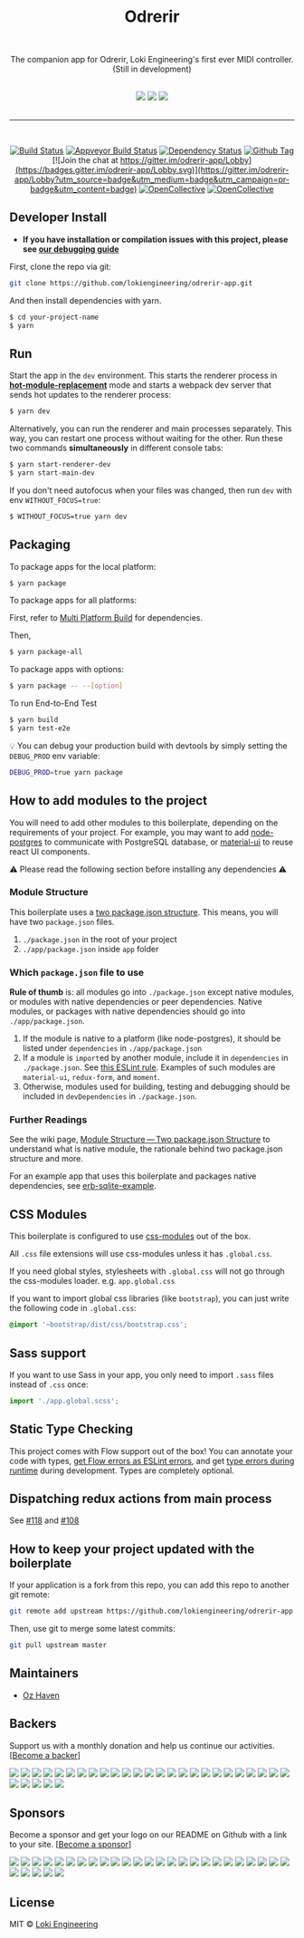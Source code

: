 <div align="center">
  <h1>Odrerir</h1>
</div>

<br>

<p align="center">
The companion app for Odrerir, Loki Engineering's first ever MIDI controller. (Still in development)
</p>

<div align="center">
<br>
<img src="https://forthebadge.com/images/badges/built-with-love.svg" />
<img src="https://forthebadge.com/images/badges/made-with-javascript.svg" />
<img src="https://forthebadge.com/images/badges/for-you.svg" />
</div>

<br>

<hr>
<br>

<div align="center">

[![Build Status][travis-image]][travis-url]
[![Appveyor Build Status][appveyor-image]][appveyor-url]
[![Dependency Status][david_img]][david_site]
[![Github Tag][github-tag-image]][github-tag-url]
[![Join the chat at https://gitter.im/odrerir-app/Lobby](https://badges.gitter.im/odrerir-app/Lobby.svg)](https://gitter.im/odrerir-app/Lobby?utm_source=badge&utm_medium=badge&utm_campaign=pr-badge&utm_content=badge)
[![OpenCollective](https://opencollective.com/odrerir-app/backers/badge.svg)](#backers)
[![OpenCollective](https://opencollective.com/odrerir-app/sponsors/badge.svg)](#sponsors)

</div>

## Developer Install

- **If you have installation or compilation issues with this project, please see [our debugging guide](https://github.com/lokiengineering/odrerir-app/issues/400)**

First, clone the repo via git:

```bash
git clone https://github.com/lokiengineering/odrerir-app.git
```

And then install dependencies with yarn.

```bash
$ cd your-project-name
$ yarn
```

## Run

Start the app in the `dev` environment. This starts the renderer process in [**hot-module-replacement**](https://webpack.js.org/guides/hmr-react/) mode and starts a webpack dev server that sends hot updates to the renderer process:

```bash
$ yarn dev
```

Alternatively, you can run the renderer and main processes separately. This way, you can restart one process without waiting for the other. Run these two commands **simultaneously** in different console tabs:

```bash
$ yarn start-renderer-dev
$ yarn start-main-dev
```

If you don't need autofocus when your files was changed, then run `dev` with env `WITHOUT_FOCUS=true`:

```bash
$ WITHOUT_FOCUS=true yarn dev
```

## Packaging

To package apps for the local platform:

```bash
$ yarn package
```

To package apps for all platforms:

First, refer to [Multi Platform Build](https://www.electron.build/multi-platform-build) for dependencies.

Then,

```bash
$ yarn package-all
```

To package apps with options:

```bash
$ yarn package -- --[option]
```

To run End-to-End Test

```bash
$ yarn build
$ yarn test-e2e
```

:bulb: You can debug your production build with devtools by simply setting the `DEBUG_PROD` env variable:

```bash
DEBUG_PROD=true yarn package
```

## How to add modules to the project

You will need to add other modules to this boilerplate, depending on the requirements of your project. For example, you may want to add [node-postgres](https://github.com/brianc/node-postgres) to communicate with PostgreSQL database, or
[material-ui](http://www.material-ui.com/) to reuse react UI components.

⚠️ Please read the following section before installing any dependencies ⚠️

### Module Structure

This boilerplate uses a [two package.json structure](https://github.com/electron-userland/electron-builder/wiki/Two-package.json-Structure). This means, you will have two `package.json` files.

1. `./package.json` in the root of your project
1. `./app/package.json` inside `app` folder

### Which `package.json` file to use

**Rule of thumb** is: all modules go into `./package.json` except native modules, or modules with native dependencies or peer dependencies. Native modules, or packages with native dependencies should go into `./app/package.json`.

1. If the module is native to a platform (like node-postgres), it should be listed under `dependencies` in `./app/package.json`
2. If a module is `import`ed by another module, include it in `dependencies` in `./package.json`. See [this ESLint rule](https://github.com/benmosher/eslint-plugin-import/blob/master/docs/rules/no-extraneous-dependencies.md). Examples of such modules are `material-ui`, `redux-form`, and `moment`.
3. Otherwise, modules used for building, testing and debugging should be included in `devDependencies` in `./package.json`.

### Further Readings

See the wiki page, [Module Structure — Two package.json Structure](https://github.com/lokiengineering/odrerir-app/wiki/Module-Structure----Two-package.json-Structure) to understand what is native module, the rationale behind two package.json structure and more.

For an example app that uses this boilerplate and packages native dependencies, see [erb-sqlite-example](https://github.com/amilajack/erb-sqlite-example).

## CSS Modules

This boilerplate is configured to use [css-modules](https://github.com/css-modules/css-modules) out of the box.

All `.css` file extensions will use css-modules unless it has `.global.css`.

If you need global styles, stylesheets with `.global.css` will not go through the
css-modules loader. e.g. `app.global.css`

If you want to import global css libraries (like `bootstrap`), you can just write the following code in `.global.css`:

```css
@import '~bootstrap/dist/css/bootstrap.css';
```

## Sass support

If you want to use Sass in your app, you only need to import `.sass` files instead of `.css` once:

```js
import './app.global.scss';
```

## Static Type Checking

This project comes with Flow support out of the box! You can annotate your code with types, [get Flow errors as ESLint errors](https://github.com/amilajack/eslint-plugin-flowtype-errors), and get [type errors during runtime](https://github.com/codemix/flow-runtime) during development. Types are completely optional.

## Dispatching redux actions from main process

See [#118](https://github.com/lokiengineering/odrerir-app/issues/118) and [#108](https://github.com/lokiengineering/odrerir-app/issues/108)

## How to keep your project updated with the boilerplate

If your application is a fork from this repo, you can add this repo to another git remote:

```sh
git remote add upstream https://github.com/lokiengineering/odrerir-app.git
```

Then, use git to merge some latest commits:

```sh
git pull upstream master
```

## Maintainers

- [Oz Haven](https://github.com/therebelrobot)

## Backers

Support us with a monthly donation and help us continue our activities. [[Become a backer](https://opencollective.com/odrerir-app#backer)]

<a href="https://opencollective.com/odrerir-app/backer/0/website" target="_blank"><img src="https://opencollective.com/odrerir-app/backer/0/avatar.svg"></a>
<a href="https://opencollective.com/odrerir-app/backer/1/website" target="_blank"><img src="https://opencollective.com/odrerir-app/backer/1/avatar.svg"></a>
<a href="https://opencollective.com/odrerir-app/backer/2/website" target="_blank"><img src="https://opencollective.com/odrerir-app/backer/2/avatar.svg"></a>
<a href="https://opencollective.com/odrerir-app/backer/3/website" target="_blank"><img src="https://opencollective.com/odrerir-app/backer/3/avatar.svg"></a>
<a href="https://opencollective.com/odrerir-app/backer/4/website" target="_blank"><img src="https://opencollective.com/odrerir-app/backer/4/avatar.svg"></a>
<a href="https://opencollective.com/odrerir-app/backer/5/website" target="_blank"><img src="https://opencollective.com/odrerir-app/backer/5/avatar.svg"></a>
<a href="https://opencollective.com/odrerir-app/backer/6/website" target="_blank"><img src="https://opencollective.com/odrerir-app/backer/6/avatar.svg"></a>
<a href="https://opencollective.com/odrerir-app/backer/7/website" target="_blank"><img src="https://opencollective.com/odrerir-app/backer/7/avatar.svg"></a>
<a href="https://opencollective.com/odrerir-app/backer/8/website" target="_blank"><img src="https://opencollective.com/odrerir-app/backer/8/avatar.svg"></a>
<a href="https://opencollective.com/odrerir-app/backer/9/website" target="_blank"><img src="https://opencollective.com/odrerir-app/backer/9/avatar.svg"></a>
<a href="https://opencollective.com/odrerir-app/backer/10/website" target="_blank"><img src="https://opencollective.com/odrerir-app/backer/10/avatar.svg"></a>
<a href="https://opencollective.com/odrerir-app/backer/11/website" target="_blank"><img src="https://opencollective.com/odrerir-app/backer/11/avatar.svg"></a>
<a href="https://opencollective.com/odrerir-app/backer/12/website" target="_blank"><img src="https://opencollective.com/odrerir-app/backer/12/avatar.svg"></a>
<a href="https://opencollective.com/odrerir-app/backer/13/website" target="_blank"><img src="https://opencollective.com/odrerir-app/backer/13/avatar.svg"></a>
<a href="https://opencollective.com/odrerir-app/backer/14/website" target="_blank"><img src="https://opencollective.com/odrerir-app/backer/14/avatar.svg"></a>
<a href="https://opencollective.com/odrerir-app/backer/15/website" target="_blank"><img src="https://opencollective.com/odrerir-app/backer/15/avatar.svg"></a>
<a href="https://opencollective.com/odrerir-app/backer/16/website" target="_blank"><img src="https://opencollective.com/odrerir-app/backer/16/avatar.svg"></a>
<a href="https://opencollective.com/odrerir-app/backer/17/website" target="_blank"><img src="https://opencollective.com/odrerir-app/backer/17/avatar.svg"></a>
<a href="https://opencollective.com/odrerir-app/backer/18/website" target="_blank"><img src="https://opencollective.com/odrerir-app/backer/18/avatar.svg"></a>
<a href="https://opencollective.com/odrerir-app/backer/19/website" target="_blank"><img src="https://opencollective.com/odrerir-app/backer/19/avatar.svg"></a>
<a href="https://opencollective.com/odrerir-app/backer/20/website" target="_blank"><img src="https://opencollective.com/odrerir-app/backer/20/avatar.svg"></a>
<a href="https://opencollective.com/odrerir-app/backer/21/website" target="_blank"><img src="https://opencollective.com/odrerir-app/backer/21/avatar.svg"></a>
<a href="https://opencollective.com/odrerir-app/backer/22/website" target="_blank"><img src="https://opencollective.com/odrerir-app/backer/22/avatar.svg"></a>
<a href="https://opencollective.com/odrerir-app/backer/23/website" target="_blank"><img src="https://opencollective.com/odrerir-app/backer/23/avatar.svg"></a>
<a href="https://opencollective.com/odrerir-app/backer/24/website" target="_blank"><img src="https://opencollective.com/odrerir-app/backer/24/avatar.svg"></a>
<a href="https://opencollective.com/odrerir-app/backer/25/website" target="_blank"><img src="https://opencollective.com/odrerir-app/backer/25/avatar.svg"></a>
<a href="https://opencollective.com/odrerir-app/backer/26/website" target="_blank"><img src="https://opencollective.com/odrerir-app/backer/26/avatar.svg"></a>
<a href="https://opencollective.com/odrerir-app/backer/27/website" target="_blank"><img src="https://opencollective.com/odrerir-app/backer/27/avatar.svg"></a>
<a href="https://opencollective.com/odrerir-app/backer/28/website" target="_blank"><img src="https://opencollective.com/odrerir-app/backer/28/avatar.svg"></a>
<a href="https://opencollective.com/odrerir-app/backer/29/website" target="_blank"><img src="https://opencollective.com/odrerir-app/backer/29/avatar.svg"></a>

## Sponsors

Become a sponsor and get your logo on our README on Github with a link to your site. [[Become a sponsor](https://opencollective.com/odrerir-app#sponsor)]

<a href="https://opencollective.com/odrerir-app/sponsor/0/website" target="_blank"><img src="https://opencollective.com/odrerir-app/sponsor/0/avatar.svg"></a>
<a href="https://opencollective.com/odrerir-app/sponsor/1/website" target="_blank"><img src="https://opencollective.com/odrerir-app/sponsor/1/avatar.svg"></a>
<a href="https://opencollective.com/odrerir-app/sponsor/2/website" target="_blank"><img src="https://opencollective.com/odrerir-app/sponsor/2/avatar.svg"></a>
<a href="https://opencollective.com/odrerir-app/sponsor/3/website" target="_blank"><img src="https://opencollective.com/odrerir-app/sponsor/3/avatar.svg"></a>
<a href="https://opencollective.com/odrerir-app/sponsor/4/website" target="_blank"><img src="https://opencollective.com/odrerir-app/sponsor/4/avatar.svg"></a>
<a href="https://opencollective.com/odrerir-app/sponsor/5/website" target="_blank"><img src="https://opencollective.com/odrerir-app/sponsor/5/avatar.svg"></a>
<a href="https://opencollective.com/odrerir-app/sponsor/6/website" target="_blank"><img src="https://opencollective.com/odrerir-app/sponsor/6/avatar.svg"></a>
<a href="https://opencollective.com/odrerir-app/sponsor/7/website" target="_blank"><img src="https://opencollective.com/odrerir-app/sponsor/7/avatar.svg"></a>
<a href="https://opencollective.com/odrerir-app/sponsor/8/website" target="_blank"><img src="https://opencollective.com/odrerir-app/sponsor/8/avatar.svg"></a>
<a href="https://opencollective.com/odrerir-app/sponsor/9/website" target="_blank"><img src="https://opencollective.com/odrerir-app/sponsor/9/avatar.svg"></a>
<a href="https://opencollective.com/odrerir-app/sponsor/10/website" target="_blank"><img src="https://opencollective.com/odrerir-app/sponsor/10/avatar.svg"></a>
<a href="https://opencollective.com/odrerir-app/sponsor/11/website" target="_blank"><img src="https://opencollective.com/odrerir-app/sponsor/11/avatar.svg"></a>
<a href="https://opencollective.com/odrerir-app/sponsor/12/website" target="_blank"><img src="https://opencollective.com/odrerir-app/sponsor/12/avatar.svg"></a>
<a href="https://opencollective.com/odrerir-app/sponsor/13/website" target="_blank"><img src="https://opencollective.com/odrerir-app/sponsor/13/avatar.svg"></a>
<a href="https://opencollective.com/odrerir-app/sponsor/14/website" target="_blank"><img src="https://opencollective.com/odrerir-app/sponsor/14/avatar.svg"></a>
<a href="https://opencollective.com/odrerir-app/sponsor/15/website" target="_blank"><img src="https://opencollective.com/odrerir-app/sponsor/15/avatar.svg"></a>
<a href="https://opencollective.com/odrerir-app/sponsor/16/website" target="_blank"><img src="https://opencollective.com/odrerir-app/sponsor/16/avatar.svg"></a>
<a href="https://opencollective.com/odrerir-app/sponsor/17/website" target="_blank"><img src="https://opencollective.com/odrerir-app/sponsor/17/avatar.svg"></a>
<a href="https://opencollective.com/odrerir-app/sponsor/18/website" target="_blank"><img src="https://opencollective.com/odrerir-app/sponsor/18/avatar.svg"></a>
<a href="https://opencollective.com/odrerir-app/sponsor/19/website" target="_blank"><img src="https://opencollective.com/odrerir-app/sponsor/19/avatar.svg"></a>
<a href="https://opencollective.com/odrerir-app/sponsor/20/website" target="_blank"><img src="https://opencollective.com/odrerir-app/sponsor/20/avatar.svg"></a>
<a href="https://opencollective.com/odrerir-app/sponsor/21/website" target="_blank"><img src="https://opencollective.com/odrerir-app/sponsor/21/avatar.svg"></a>
<a href="https://opencollective.com/odrerir-app/sponsor/22/website" target="_blank"><img src="https://opencollective.com/odrerir-app/sponsor/22/avatar.svg"></a>
<a href="https://opencollective.com/odrerir-app/sponsor/23/website" target="_blank"><img src="https://opencollective.com/odrerir-app/sponsor/23/avatar.svg"></a>
<a href="https://opencollective.com/odrerir-app/sponsor/24/website" target="_blank"><img src="https://opencollective.com/odrerir-app/sponsor/24/avatar.svg"></a>
<a href="https://opencollective.com/odrerir-app/sponsor/25/website" target="_blank"><img src="https://opencollective.com/odrerir-app/sponsor/25/avatar.svg"></a>
<a href="https://opencollective.com/odrerir-app/sponsor/26/website" target="_blank"><img src="https://opencollective.com/odrerir-app/sponsor/26/avatar.svg"></a>
<a href="https://opencollective.com/odrerir-app/sponsor/27/website" target="_blank"><img src="https://opencollective.com/odrerir-app/sponsor/27/avatar.svg"></a>
<a href="https://opencollective.com/odrerir-app/sponsor/28/website" target="_blank"><img src="https://opencollective.com/odrerir-app/sponsor/28/avatar.svg"></a>
<a href="https://opencollective.com/odrerir-app/sponsor/29/website" target="_blank"><img src="https://opencollective.com/odrerir-app/sponsor/29/avatar.svg"></a>

## License

MIT © [Loki Engineering](https://github.com/lokiengineering)

[npm-image]: https://img.shields.io/npm/v/odrerir-app.svg?style=flat-square
[github-tag-image]: https://img.shields.io/github/tag/lokiengineering/odrerir-app.svg
[github-tag-url]: https://github.com/lokiengineering/odrerir-app/releases/latest
[travis-image]: https://travis-ci.org/lokiengineering/odrerir-app.svg?branch=master
[travis-url]: https://travis-ci.org/lokiengineering/odrerir-app
[appveyor-image]: https://ci.appveyor.com/api/projects/status/github/lokiengineering/odrerir-app?svg=true
[appveyor-url]: https://ci.appveyor.com/project/lokiengineering/odrerir-app/branch/master
[david_img]: https://img.shields.io/david/lokiengineering/odrerir-app.svg
[david_site]: https://david-dm.org/lokiengineering/odrerir-app
